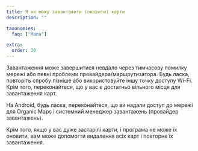 ```yaml
---
title: Я не можу завантажити (оновити) карти
description: ""

taxonomies:
  faq: ["Мапа"]

extra:
  order: 30
---
```


Завантаження може завершитися невдало через тимчасову помилку мережі або певні проблеми провайдера/маршрутизатора. Будь ласка, повторіть спробу пізніше або використовуйте іншу точку доступу Wi-Fi. Крім того, переконайтеся, що у вас є достатньо вільного місця для завантаження карт.

На Android, будь ласка, переконайтеся, що ви надали доступ до мережі для Organic Maps і системний менеджер завантажень (провайдер завантажень).

Крім того, якщо у вас дуже застарілі карти, і програма не може їх оновити, вам може допомогти видалення всіх карт і повторне їх завантаження.
